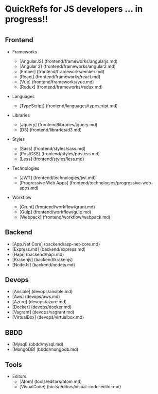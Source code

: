 # QuickRefs for JS developers ... in progress!!
#  


## Frontend

* Frameworks
	* [AngularJS]      			(frontend/frameworks/angularjs.md)
	* [Angular 2]      			(frontend/frameworks/angular2.md)
	* [Ember]        			(frontend/frameworks/ember.md)
	* [React]        			(frontend/frameworks/react.md)
	* [Vue]            			(frontend/frameworks/vue.md)
	* [Redux]          			(frontend/frameworks/redux.md)

* Languages
	* [TypeScript]     			(frontend/languages/typescript.md)

* Libraries
	* [Jquery]					(frontend/libraries/jquery.md)
	* [D3]							(frontend/libraries/d3.md)

* Styles
	* [Sass]						(frontend/styles/sass.md)
	* [PostCSS]					(frontend/styles/postcss.md)
	* [Less]						(frontend/styles/less.md)

* Technologies
	* [JWT]						(frontend/technologies/jwt.md)
	* [Progressive Web Apps]	(frontend/technologies/progressive-web-apps.md)

* Workflow
	* [Grunt]						(frontend/workflow/grunt.md)
	* [Gulp]						(frontend/workflow/gulp.md)
	* [Webpack]					(frontend/workflow/webpack.md)


## Backend

* [App.Net Core]					(backend/asp-net-core.md)
* [Express.md]					(backend/express.md)
* [Hapi]							(backend/hapi.md)
* [Krakenjs]						(backend/krakenjs)
* [NodeJs]						(backend/nodejs.md)

## Devops

* [Ansible]						(devops/ansible.md)
* [Aws]							(devops/aws.md)
* [Azure]							(devops/azure.md)
* [Docker]						(devops/docker.md)
* [Vagrant]						(devops/vagrant.md)
* [VirtualBox]					(devops/virtualbox.md)


## BBDD

* [Mysql]							(bbdd/mysql.md)
* [MongoDB]						(bbdd/mongodb.md)

## Tools

* Editors
	* [Atom]						(tools/editors/atom.md)
	* [VisualCode]				(tools/editors/visual-code-editor.md)


